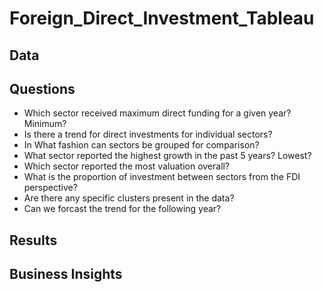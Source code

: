 # Foreign_Direct_Investment_Tableau

## Data

## Questions
- Which sector received maximum direct funding for a given year? Minimum?
- Is there a trend for direct investments for individual sectors?
- In What fashion can sectors be grouped for comparison?
- What sector reported the highest growth in the past 5 years? Lowest?
- Which sector reported the most valuation overall?
- What is the proportion of investment between sectors from the FDI perspective?
- Are there any specific clusters present in the data?
- Can we forcast the trend for the following year?

## Results



## Business Insights
